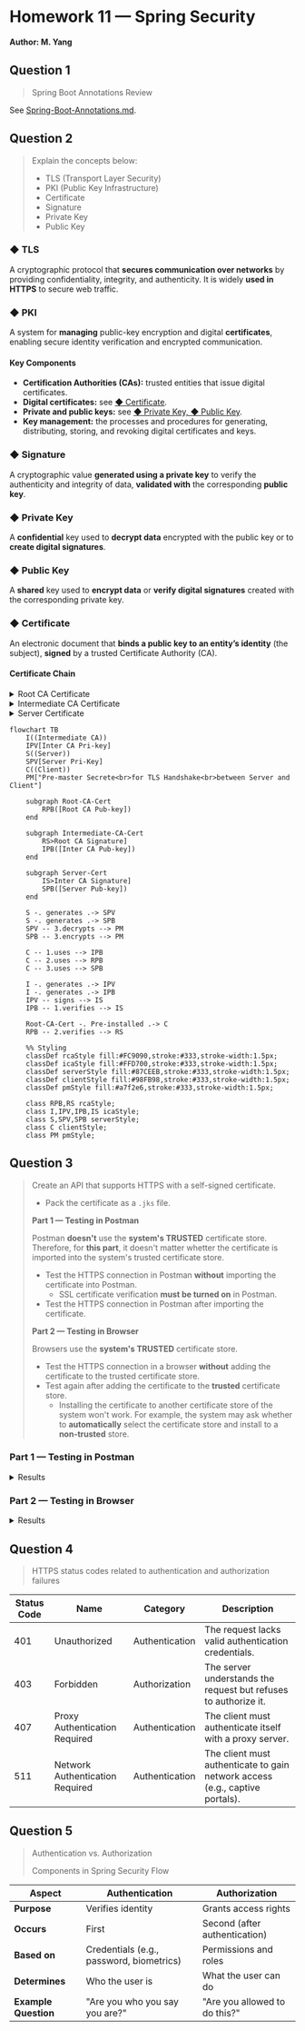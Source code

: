 # Homework 11 — Spring Security
**Author: M. Yang**

## Question 1
> Spring Boot Annotations Review

See [Spring-Boot-Annotations.md](Spring-Boot-Annotations.md).


## Question 2
> Explain the concepts below:
> - TLS (Transport Layer Security)
> - PKI (Public Key Infrastructure)
> - Certificate
> - Signature
> - Private Key
> - Public Key

### ◆ TLS
A cryptographic protocol that **secures communication over networks** by providing confidentiality, integrity, and authenticity.
It is widely **used in HTTPS** to secure web traffic.

### ◆ PKI
A system for **managing** public-key encryption and digital **certificates**, enabling secure identity verification and encrypted communication.

#### Key Components
- **Certification Authorities (CAs):** trusted entities that issue digital certificates.
- **Digital certificates:** see [◆ Certificate](#-certificate).
- **Private and public keys:** see [◆ Private Key, ◆ Public Key](#-private-key).
- **Key management:** the processes and procedures for generating, distributing, storing, and revoking digital certificates and keys.

### ◆ Signature
A cryptographic value **generated using a private key** to verify the authenticity and integrity of data, **validated with** the corresponding **public key**.

### ◆ Private Key
A **confidential** key used to **decrypt data** encrypted with the public key or to **create digital signatures**.

### ◆ Public Key
A **shared** key used to **encrypt data** or **verify digital signatures** created with the corresponding private key.

### ◆ Certificate
An electronic document that **binds a public key to an entity’s identity** (the subject), **signed** by a trusted Certificate Authority (CA).

#### Certificate Chain

<details>
<summary>Root CA Certificate</summary>

- Contains **Root CA's public** key
- Usually **pre-installed** in clients
</details>

<details>
<summary>Intermediate CA Certificate</summary>

- **Issued** by **root CA** (or superior intermediate CA)
- **Signed** by **root CA's private** key
    - A **client** with root CA Certificate uses **root CA's public** key to **verify** the signature
- **Intermediate CA's public** key **attached by the ICA**
- Distributed to a server and **then to a client by a server**
</details>

<details>
<summary>Server Certificate</summary>

- **Issued** by **intermediate CA**
- **Signed** by **intermediate CA's private** key
    - A **client** with intermediate CA Certificate uses **intermediate CA's public** key to **verify** the signature
- **Server's public** key **attached by the server**
- Distributed to a client by server
</details>

```mermaid
flowchart TB
    I((Intermediate CA))
    IPV[Inter CA Pri-key]
    S((Server))
    SPV[Server Pri-Key]
    C((Client))
    PM["Pre-master Secrete<br>for TLS Handshake<br>between Server and Client"]
    
    subgraph Root-CA-Cert
        RPB([Root CA Pub-key])
    end
    
    subgraph Intermediate-CA-Cert
        RS>Root CA Signature]
        IPB([Inter CA Pub-key])
    end
    
    subgraph Server-Cert
        IS>Inter CA Signature]
        SPB([Server Pub-key])
    end
    
    S -. generates .-> SPV
    S -. generates .-> SPB
    SPV -- 3.decrypts --> PM
    SPB -- 3.encrypts --> PM

    C -- 1.uses --> IPB
    C -- 2.uses --> RPB
    C -- 3.uses --> SPB
    
    I -. generates .-> IPV
    I -. generates .-> IPB
    IPV -- signs --> IS
    IPB -- 1.verifies --> IS
    
    Root-CA-Cert -. Pre-installed .-> C
    RPB -- 2.verifies --> RS

    %% Styling
    classDef rcaStyle fill:#FC9090,stroke:#333,stroke-width:1.5px;
    classDef icaStyle fill:#FFD700,stroke:#333,stroke-width:1.5px;
    classDef serverStyle fill:#87CEEB,stroke:#333,stroke-width:1.5px;
    classDef clientStyle fill:#98FB98,stroke:#333,stroke-width:1.5px;
    classDef pmStyle fill:#a7f2e6,stroke:#333,stroke-width:1.5px;
    
    class RPB,RS rcaStyle;
    class I,IPV,IPB,IS icaStyle;
    class S,SPV,SPB serverStyle;
    class C clientStyle;
    class PM pmStyle;
```


## Question 3
> Create an API that supports HTTPS with a self-signed certificate.
> - Pack the certificate as a `.jks` file.
>
> **Part 1 — Testing in Postman**
> 
> Postman **doesn't** use the **system's TRUSTED** certificate store.
> Therefore, for **this part**, it doesn't matter whetter the certificate is imported into the system's trusted certificate store.
> - Test the HTTPS connection in Postman **without** importing the certificate into Postman.
>   - SSL certificate verification **must be turned on** in Postman.
> - Test the HTTPS connection in Postman after importing the certificate.
>
> **Part 2 — Testing in Browser**
> 
> Browsers use the **system's TRUSTED** certificate store.
> - Test the HTTPS connection in a browser **without** adding the certificate to the trusted certificate store.
> - Test again after adding the certificate to the **trusted** certificate store.
>   - Installing the certificate to another certificate store of the system won't work.
> For example, the system may ask whether to **automatically** select the certificate store and install to a **non-trusted** store.

### Part 1 — Testing in Postman

<details>
<summary>Results</summary>

◾ **SSL certificate verification has been turned on.**

![postman-verification](https://github.com/user-attachments/assets/adf3a089-0c44-4d97-ae6f-fa08a2fab340)

◾ **Postman reports `Error: self signed signature` without certificate imported.**

![postman-https-fail](https://github.com/user-attachments/assets/09413b15-27f7-4dd1-98b1-4ff252a6aa29)

◾ **HTTPS connection successful after certificate imported.**

![postman-certs](https://github.com/user-attachments/assets/3c2cc514-b35a-49bc-b86b-fdd4e1a31276)
![postman-https](https://github.com/user-attachments/assets/cb988d19-8fda-462c-b116-0111fff94462)

◾ **HTTP connections aren't allowed as designed.**

![postman-http](https://github.com/user-attachments/assets/468fd946-ba15-4d39-adfc-ec7f24213804)

</details>

### Part 2 — Testing in Browser

<details>
<summary>Results</summary>

◾ **Browser reports site insecure without certificate in the trusted store.**

![browser-https-insecure](https://github.com/user-attachments/assets/4e65ac5f-5f91-4266-b7b3-71ebcb3fadd5)

◾ **Browser reports no issues with certificate in the trusted store.**

![browser-https-secure](https://github.com/user-attachments/assets/95cb4e8f-2d2c-4095-8f38-a2c111382f65)

◾ **HTTP connections aren't allowed as designed.**

![browser-http](https://github.com/user-attachments/assets/79d721f3-51b4-409b-b8da-2fe834ce2385)

</details>


## Question 4
> HTTPS status codes related to authentication and authorization failures

| **Status Code** | **Name**                        | **Category**   | **Description**                                                              |
|-----------------|---------------------------------|----------------|------------------------------------------------------------------------------|
| 401             | Unauthorized                    | Authentication | The request lacks valid authentication credentials.                          |
| 403             | Forbidden                       | Authorization  | The server understands the request but refuses to authorize it.              |
| 407             | Proxy Authentication Required   | Authentication | The client must authenticate itself with a proxy server.                     |
| 511             | Network Authentication Required | Authentication | The client must authenticate to gain network access (e.g., captive portals). |


## Question 5
> Authentication vs. Authorization
> 
> Components in Spring Security Flow

| **Aspect**           | **Authentication**                       | **Authorization**             |
|----------------------|------------------------------------------|-------------------------------|
| **Purpose**          | Verifies identity                        | Grants access rights          |
| **Occurs**           | First                                    | Second (after authentication) |
| **Based on**         | Credentials (e.g., password, biometrics) | Permissions and roles         |
| **Determines**       | Who the user is                          | What the user can do          |
| **Example Question** | "Are you who you say you are?"           | "Are you allowed to do this?" |


